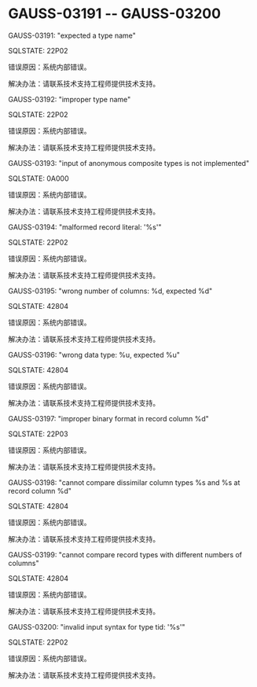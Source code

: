 # GAUSS-03191 -- GAUSS-03200<a name="ZH-CN_TOPIC_0302073625"></a>

GAUSS-03191: "expected a type name"

SQLSTATE: 22P02

错误原因：系统内部错误。

解决办法：请联系技术支持工程师提供技术支持。

GAUSS-03192: "improper type name"

SQLSTATE: 22P02

错误原因：系统内部错误。

解决办法：请联系技术支持工程师提供技术支持。

GAUSS-03193: "input of anonymous composite types is not implemented"

SQLSTATE: 0A000

错误原因：系统内部错误。

解决办法：请联系技术支持工程师提供技术支持。

GAUSS-03194: "malformed record literal: '%s'"

SQLSTATE: 22P02

错误原因：系统内部错误。

解决办法：请联系技术支持工程师提供技术支持。

GAUSS-03195: "wrong number of columns: %d, expected %d"

SQLSTATE: 42804

错误原因：系统内部错误。

解决办法：请联系技术支持工程师提供技术支持。

GAUSS-03196: "wrong data type: %u, expected %u"

SQLSTATE: 42804

错误原因：系统内部错误。

解决办法：请联系技术支持工程师提供技术支持。

GAUSS-03197: "improper binary format in record column %d"

SQLSTATE: 22P03

错误原因：系统内部错误。

解决办法：请联系技术支持工程师提供技术支持。

GAUSS-03198: "cannot compare dissimilar column types %s and %s at record column %d"

SQLSTATE: 42804

错误原因：系统内部错误。

解决办法：请联系技术支持工程师提供技术支持。

GAUSS-03199: "cannot compare record types with different numbers of columns"

SQLSTATE: 42804

错误原因：系统内部错误。

解决办法：请联系技术支持工程师提供技术支持。

GAUSS-03200: "invalid input syntax for type tid: '%s'"

SQLSTATE: 22P02

错误原因：系统内部错误。

解决办法：请联系技术支持工程师提供技术支持。

